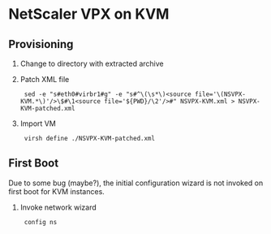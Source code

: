 # NetScaler VPX on KVM

## Provisioning

1. Change to directory with extracted archive

2. Patch XML file

		sed -e "s#eth0#virbr1#g" -e "s#^\(\s*\)<source file='\(NSVPX-KVM.*\)'/>\$#\1<source file='${PWD}/\2'/>#" NSVPX-KVM.xml > NSVPX-KVM-patched.xml

3. Import VM

		virsh define ./NSVPX-KVM-patched.xml

## First Boot

Due to some bug (maybe?), the initial configuration wizard is not invoked on first boot for KVM instances.

1. Invoke network wizard

		config ns
